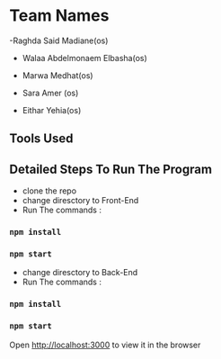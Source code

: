 # Team Names
-Raghda Said Madiane(os)

- Walaa Abdelmonaem Elbasha(os)

- Marwa Medhat(os)

- Sara Amer (os)

- Eithar Yehia(os)

## Tools Used 



## Detailed Steps To Run The Program
- clone the repo 
- change diresctory to Front-End
- Run The commands :
 ### `npm install`
 ### `npm start`
- change diresctory to Back-End
- Run The commands :
 ### `npm install`
 ### `npm start`
 Open [http://localhost:3000](http://localhost:3000) to view it in the browser



